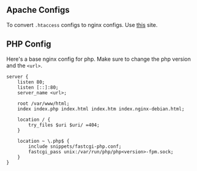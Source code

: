 ## Apache Configs

To convert `.htaccess` configs to nginx configs. Use [this](https://www.getpagespeed.com/apache-to-nginx) site.

## PHP Config

Here's a base nginx config for php. Make sure to change the php version and the `<url>`.

``` nginxconf
server {
    listen 80;
    listen [::]:80;
    server_name <url>;

    root /var/www/html;
    index index.php index.html index.htm index.nginx-debian.html;

    location / {
        try_files $uri $uri/ =404;
    }

    location ~ \.php$ {
        include snippets/fastcgi-php.conf;
        fastcgi_pass unix:/var/run/php/php<version>-fpm.sock;
    }
}
```